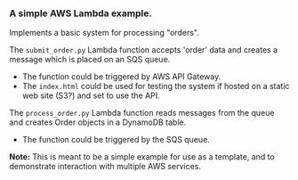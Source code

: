 ### A simple AWS Lambda example.

Implements a basic system for processing "orders".

The `submit_order.py` Lambda function accepts 'order' data and creates a message which is placed on an SQS queue.
- The function could be triggered by AWS API Gateway.
- The `index.html` could be used for testing the system if hosted on a static web site (S3?) and set to use the API.

The `process_order.py` Lambda function reads messages from the queue and creates Order objects in a DynamoDB table.
- The function could be triggered by the SQS queue.

**Note:** This is meant to be a simple example for use as a template, and to demonstrate interaction with multiple AWS services.